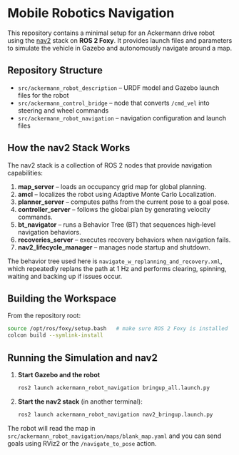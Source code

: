 # Mobile Robotics Navigation

This repository contains a minimal setup for an Ackermann drive robot using the [nav2](https://navigation.ros.org/) stack on **ROS 2 Foxy**.  It provides launch files and parameters to simulate the vehicle in Gazebo and autonomously navigate around a map.

## Repository Structure
- `src/ackermann_robot_description` – URDF model and Gazebo launch files for the robot
- `src/ackermann_control_bridge` – node that converts `/cmd_vel` into steering and wheel commands
- `src/ackermann_robot_navigation` – navigation configuration and launch files

## How the nav2 Stack Works
The nav2 stack is a collection of ROS 2 nodes that provide navigation capabilities:

1. **map_server** – loads an occupancy grid map for global planning.
2. **amcl** – localizes the robot using Adaptive Monte Carlo Localization.
3. **planner_server** – computes paths from the current pose to a goal pose.
4. **controller_server** – follows the global plan by generating velocity commands.
5. **bt_navigator** – runs a Behavior Tree (BT) that sequences high‑level navigation behaviors.
6. **recoveries_server** – executes recovery behaviors when navigation fails.
7. **nav2_lifecycle_manager** – manages node startup and shutdown.

The behavior tree used here is `navigate_w_replanning_and_recovery.xml`, which repeatedly replans the path at 1 Hz and performs clearing, spinning, waiting and backing up if issues occur.

## Building the Workspace
From the repository root:
```bash
source /opt/ros/foxy/setup.bash   # make sure ROS 2 Foxy is installed
colcon build --symlink-install
```

## Running the Simulation and nav2
1. **Start Gazebo and the robot**
   ```bash
   ros2 launch ackermann_robot_navigation bringup_all.launch.py
   ```
2. **Start the nav2 stack** (in another terminal):
   ```bash
   ros2 launch ackermann_robot_navigation nav2_bringup.launch.py
   ```

The robot will read the map in `src/ackermann_robot_navigation/maps/blank_map.yaml` and you can send goals using RViz2 or the `/navigate_to_pose` action.

